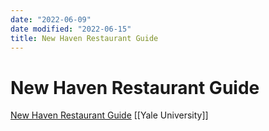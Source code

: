 ```yaml
---
date: "2022-06-09"
date modified: "2022-06-15"
title: New Haven Restaurant Guide
---
```


# New Haven Restaurant Guide
[New Haven Restaurant Guide](https://docs.google.com/document/d/1ngXnPsRWBjj5NEvdjCe_ayEF44kDemjmmS3HaYn8Dhg/edit?usp=sharing)
[[Yale University]]
